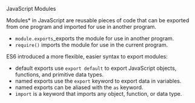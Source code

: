 JavaScript Modules

Modules* in JavaScript are reusable pieces of code that can be exported from one program and imported for use in another program.

- `module.exports`_exports the module for use in another program.
- `require()` imports the module for use in the current program.

ES6 introduced a more flexible, easier syntax to export modules:

- default exports use `export default` to export JavaScript objects, functions, and primitive data types.
- named exports use the `export` keyword to export data in variables.
- named exports can be aliased with the `as` keyword.
- `import` is a keyword that imports any object, function, or data type.